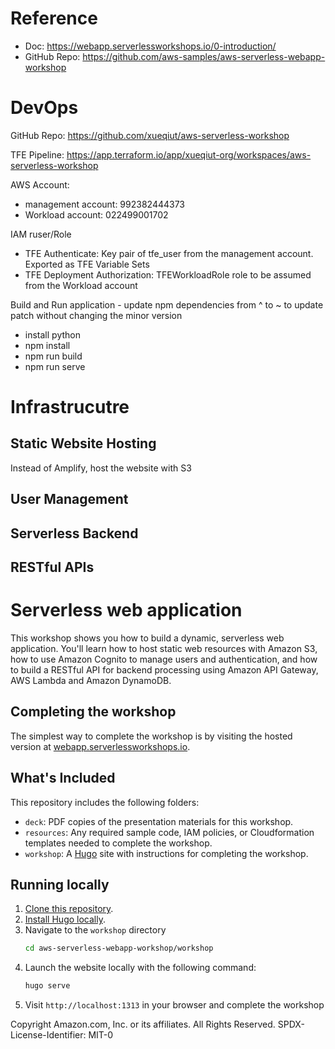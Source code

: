 # Reference
- Doc: https://webapp.serverlessworkshops.io/0-introduction/
- GitHub Repo: https://github.com/aws-samples/aws-serverless-webapp-workshop

# DevOps
GitHub Repo: https://github.com/xueqiut/aws-serverless-workshop

TFE Pipeline: https://app.terraform.io/app/xueqiut-org/workspaces/aws-serverless-workshop

AWS Account: 
- management account: 992382444373
- Workload account: 022499001702

IAM ruser/Role
- TFE Authenticate: Key pair of tfe_user from the management account. Exported as TFE Variable Sets
- TFE Deployment Authorization: TFEWorkloadRole role to be assumed from the Workload account

Build and Run application - update npm dependencies from ^ to ~ to update patch without changing the minor version
- install python
- npm install
- npm run build
- npm run serve

# Infrastrucutre

## Static Website Hosting
Instead of Amplify, host the website with S3

## User Management

## Serverless Backend

## RESTful APIs

# Serverless web application

This workshop shows you how to build a dynamic, serverless web application. You'll learn how to host static web resources with Amazon S3, how to use Amazon Cognito to manage users and authentication, and how to build a RESTful API for backend processing using Amazon API Gateway, AWS Lambda and Amazon DynamoDB.

## Completing the workshop

The simplest way to complete the workshop is by visiting the hosted version at [webapp.serverlessworkshops.io](https://webapp.serverlessworkshops.io).

## What's Included

This repository includes the following folders:

* `deck`: PDF copies of the presentation materials for this workshop.
* `resources`: Any required sample code, IAM policies, or Cloudformation templates needed to complete the workshop.
* `workshop`: A [Hugo](https://gohugo.io) site with instructions for completing the workshop.

## Running locally

1. [Clone this repository](https://help.github.com/articles/fork-a-repo/).
2. [Install Hugo locally](https://gohugo.io/overview/quickstart/).
3. Navigate to the `workshop` directory
    ```bash
    cd aws-serverless-webapp-workshop/workshop
    ```
4. Launch the website locally with the following command:
    ```bash
    hugo serve
    ```
5. Visit `http://localhost:1313` in your browser and complete the workshop

Copyright Amazon.com, Inc. or its affiliates. All Rights Reserved.
SPDX-License-Identifier: MIT-0
